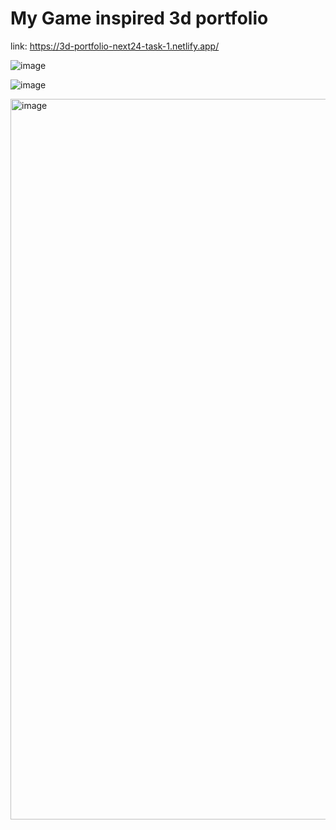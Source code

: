 # My Game inspired 3d portfolio

link: https://3d-portfolio-next24-task-1.netlify.app/


![image](https://github.com/user-attachments/assets/31e81a3d-4b15-4b57-9fde-dfe0373b608c)

![image](https://github.com/user-attachments/assets/ee67a873-cdef-4255-a8fe-3bedb0a52a5d)

<img width="1153" alt="image" src="https://github.com/user-attachments/assets/2bb86b09-4adb-4e3c-ae8b-83e600856cd4">



